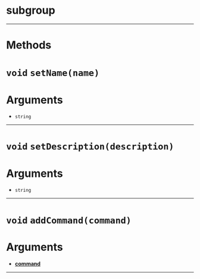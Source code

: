 # subgroup


---
# Methods
# `void` `setName(name)`
# Arguments
* `string`  

---
# `void` `setDescription(description)`
# Arguments
* `string`  

---
# `void` `addCommand(command)`
# Arguments
* **[command](https://github.com/devonium/gm-discordAPI/blob/doc/command.md#command)**  

---
